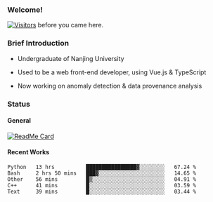 ### Welcome!

[![Visitors](https://visitor-badge.laobi.icu/badge?page_id=HermitSun.HermitSun)]() before you came here.

### Brief Introduction

- Undergraduate of Nanjing University

- Used to be a web front-end developer, using Vue.js & TypeScript

- Now working on anomaly detection & data provenance analysis

### Status

#### General

[![ReadMe Card](https://github-readme-stats.hermitsun.vercel.app/api?username=HermitSun&count_private=true&show_icons=true)]()

#### Recent Works

<!--START_SECTION:waka-->
```text
Python   13 hrs          ████████████████▓░░░░░░░░   67.24 % 
Bash     2 hrs 50 mins   ███▓░░░░░░░░░░░░░░░░░░░░░   14.65 % 
Other    56 mins         █▒░░░░░░░░░░░░░░░░░░░░░░░   04.91 % 
C++      41 mins         █░░░░░░░░░░░░░░░░░░░░░░░░   03.59 % 
Text     39 mins         █░░░░░░░░░░░░░░░░░░░░░░░░   03.44 % 
```
<!--END_SECTION:waka-->
